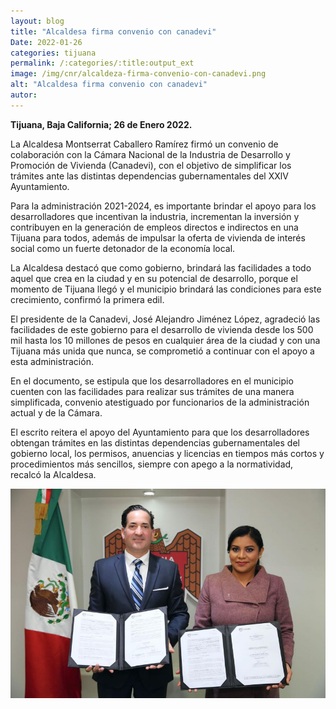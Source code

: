 ```yaml
---
layout: blog
title: "Alcaldesa firma convenio con canadevi"
Date: 2022-01-26
categories: tijuana
permalink: /:categories/:title:output_ext
image: /img/cnr/alcaldeza-firma-convenio-con-canadevi.png
alt: "Alcaldesa firma convenio con canadevi"
autor:
---
```


**Tijuana, Baja California; 26 de Enero 2022.** 

La Alcaldesa Montserrat Caballero Ramírez firmó un convenio de colaboración con la Cámara Nacional de la Industria de Desarrollo y Promoción de Vivienda (Canadevi), con el objetivo de simplificar los trámites ante las distintas dependencias gubernamentales del XXlV Ayuntamiento.
 
Para la administración 2021-2024, es importante brindar el apoyo para los desarrolladores que incentivan la industria, incrementan la inversión y contribuyen en la generación de empleos directos e indirectos en una Tijuana para todos, además de impulsar la oferta de vivienda de interés social como un fuerte detonador de la economía local. 

La Alcaldesa destacó que como gobierno, brindará las facilidades a todo aquel que crea en la ciudad y en su potencial de desarrollo, porque el momento de Tijuana llegó y el municipio brindará las condiciones para este crecimiento, confirmó la primera edil.  

El presidente de la Canadevi, José Alejandro Jiménez López, agradeció las facilidades de este gobierno para el desarrollo de vivienda desde los 500 mil hasta los 10 millones de pesos en cualquier área de la ciudad y  con una Tijuana más unida que nunca, se comprometió a continuar con el apoyo a esta administración. 

En el documento, se estipula que los desarrolladores en el municipio cuenten con las facilidades para realizar sus trámites de una manera simplificada, convenio atestiguado por funcionarios de la administración actual y de la Cámara. 

El escrito reitera el apoyo del Ayuntamiento para que los desarrolladores obtengan trámites en las distintas dependencias gubernamentales del gobierno local, los permisos, anuencias y licencias en tiempos más cortos y procedimientos más sencillos, siempre con apego a la normatividad, recalcó la Alcaldesa.

<div id="carouselExampleSlidesOnly" class="carousel slide" data-ride="carousel">
  <div class="carousel-inner">
    <div class="carousel-item active">
       <img class="d-block w-100" src="/img/cnr/alcaldeza-firma-convenio-con-canadevi.png" loading="lazy"  alt="Alcaldesa firma convenio con canadevi">
    </div>
  </div>
</div>